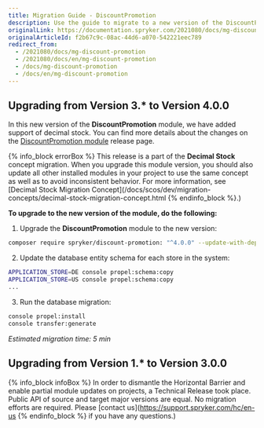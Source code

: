 ```yaml
---
title: Migration Guide - DiscountPromotion
description: Use the guide to migrate to a new version of the DiscountPromotion module.
originalLink: https://documentation.spryker.com/2021080/docs/mg-discount-promotion
originalArticleId: f2b67c9c-08ac-44d6-a070-542221eec789
redirect_from:
  - /2021080/docs/mg-discount-promotion
  - /2021080/docs/en/mg-discount-promotion
  - /docs/mg-discount-promotion
  - /docs/en/mg-discount-promotion
---
```


## Upgrading from Version 3.* to Version 4.0.0

In this new version of the **DiscountPromotion** module, we have added support of decimal stock. You can find more details about the changes on the [DiscountPromotion module](https://github.com/spryker/discount-promotion/releases) release page.

{% info_block errorBox %}
This release is a part of the **Decimal Stock** concept migration. When you upgrade this module version, you should also update all other installed modules in your project to use the same concept as well as to avoid inconsistent behavior. For more information, see [Decimal Stock Migration Concept](/docs/scos/dev/migration-concepts/decimal-stock-migration-concept.html
{% endinfo_block %}.)

**To upgrade to the new version of the module, do the following:**

1. Upgrade the **DiscountPromotion** module to the new version:

```bash
composer require spryker/discount-promotion: "^4.0.0" --update-with-dependencies
```
2. Update the database entity schema for each store in the system:

```bash
APPLICATION_STORE=DE console propel:schema:copy
APPLICATION_STORE=US console propel:schema:copy
...
```
3. Run the database migration:

```bash
console propel:install
console transfer:generate
```

*Estimated migration time: 5 min*

## Upgrading from Version 1.* to Version 3.0.0
{% info_block infoBox %}
In order to dismantle the Horizontal Barrier and enable partial module updates on projects, a Technical Release took place. Public API of source and target major versions are equal. No migration efforts are required. Please [contact us](https://support.spryker.com/hc/en-us
{% endinfo_block %} if you have any questions.)

